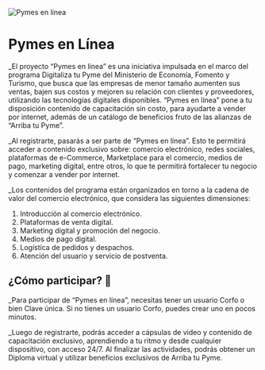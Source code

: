 <!--
*** Pymes en LíneaREADME
*** Néstor Ovallos Cañas :D
-->
![Pymes en línea](https://static-site-pymes-pro.s3.amazonaws.com/wp-content/uploads/2021/03/19143720/slice4%402x.png)


# Pymes en Línea

_El proyecto “Pymes en línea” es una iniciativa impulsada en el marco del programa Digitaliza tu Pyme del Ministerio de Economía, Fomento y Turismo, que busca que las empresas de menor tamaño aumenten sus ventas, bajen sus costos y mejoren su relación con clientes y proveedores, utilizando las tecnologías digitales disponibles. “Pymes en línea” pone a tu disposición contenido de capacitación sin costo, para ayudarte a vender por internet, además de un catálogo de beneficios fruto de las alianzas de “Arriba tu Pyme”.

_Al registrarte, pasarás a ser parte de “Pymes en línea”. Esto te permitirá acceder a contenido exclusivo sobre: comercio electrónico, redes sociales, plataformas de e-Commerce, Marketplace para el comercio, medios de pago, marketing digital, entre otros, lo que te permitirá fortalecer tu negocio y comenzar a vender por internet.

_Los contenidos del programa están organizados en torno a la cadena de valor del comercio electrónico, que considera las siguientes dimensiones:

1. Introducción al comercio electrónico.
2. Plataformas de venta digital.
3. Marketing digital y promoción del negocio.
4. Medios de pago digital.
5. Logística de pedidos y despachos.
6. Atención del usuario y servicio de postventa.

## ¿Cómo participar? 🚀

_Para participar de “Pymes en línea”, necesitas tener un usuario Corfo o bien Clave única. Si no tienes un usuario Corfo, puedes crear uno en pocos minutos.

_Luego de registrarte, podrás acceder a cápsulas de video y contenido de capacitación exclusivo, aprendiendo a tu ritmo y desde cualquier dispositivo, con acceso 24/7. Al finalizar las actividades, podrás obtener un Diploma virtual y utilizar beneficios exclusivos de Arriba tu Pyme.
